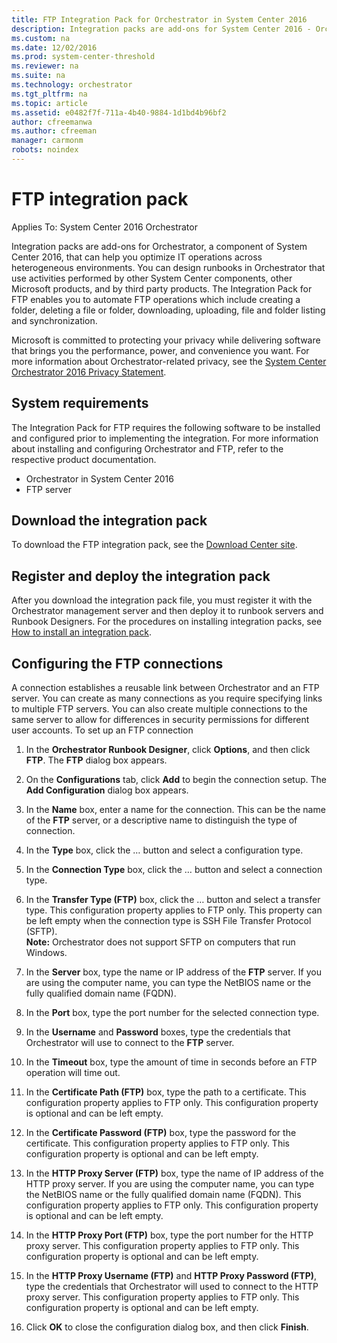 ```yaml
---
title: FTP Integration Pack for Orchestrator in System Center 2016
description: Integration packs are add-ons for System Center 2016 - Orchestrator, a component of System Center 2016.
ms.custom: na
ms.date: 12/02/2016
ms.prod: system-center-threshold
ms.reviewer: na
ms.suite: na
ms.technology: orchestrator
ms.tgt_pltfrm: na
ms.topic: article
ms.assetid: e0482f7f-711a-4b40-9884-1d1bd4b96bf2
author: cfreemanwa
ms.author: cfreeman
manager: carmonm
robots: noindex
---
```


# FTP integration pack

Applies To: System Center 2016 Orchestrator

Integration packs are add-ons for Orchestrator, a component of System Center 2016, that can help you optimize IT operations across heterogeneous environments. You can design runbooks in Orchestrator that use activities performed by other System Center components, other Microsoft products, and by third party products. The Integration Pack for FTP enables you to automate FTP operations which include creating a folder, deleting a file or folder, downloading, uploading, file and folder listing and synchronization.

Microsoft is committed to protecting your privacy while delivering software that brings you the performance, power, and convenience you want. For more information about Orchestrator-related privacy, see the [System Center Orchestrator 2016 Privacy Statement](https://www.microsoft.com/en-us/privacystatement/EnterpriseDev/default.aspx).

## System requirements

The Integration Pack for FTP requires the following software to be installed and configured prior to implementing the integration. For more information about installing and configuring Orchestrator and FTP, refer to the respective product documentation.
-   Orchestrator in System Center 2016
-   FTP server

## Download the integration pack

To download the FTP integration pack, see the [Download Center site](https://www.microsoft.com/en-us/download/details.aspx?id=54098).

## Register and deploy the integration pack

After you download the integration pack file, you must register it with the Orchestrator management server and then deploy it to runbook servers and Runbook Designers. For the procedures on installing integration packs, see [How to install an integration pack](https://technet.microsoft.com/system-center-docs/orch/manage/how-to-add-an-integration-pack).

## Configuring the FTP connections

A connection establishes a reusable link between Orchestrator and an FTP server. You can create as many connections as you require specifying links to multiple FTP servers. You can also create multiple connections to the same server to allow for differences in security permissions for different user accounts.
To set up an FTP connection

1.  In the **Orchestrator Runbook Designer**, click **Options**, and then click **FTP**. The **FTP** dialog box appears.

2.  On the **Configurations** tab, click **Add** to begin the connection setup. The **Add Configuration** dialog box appears.

3.  In the **Name** box, enter a name for the connection. This can be the name of the **FTP** server, or a descriptive name to distinguish the type of connection.

4.  In the **Type** box, click the … button and select a configuration type.

5.  In the **Connection Type** box, click the … button and select a connection type.

6.  In the **Transfer Type (FTP)** box, click the … button and select a transfer type. This configuration property applies to FTP only. This property can be left empty when the connection type is SSH File Transfer Protocol (SFTP).<br>**Note:**   Orchestrator does not support SFTP on computers that run Windows.

7.  In the **Server** box, type the name or IP address of the **FTP** server. If you are using the computer name, you can type the NetBIOS name or the fully qualified domain name (FQDN).

8.  In the **Port** box, type the port number for the selected connection type.

9.  In the **Username** and **Password** boxes, type the credentials that Orchestrator will use to connect to the **FTP** server.

10.  In the **Timeout** box, type the amount of time in seconds before an FTP operation will time out.

11.  In the **Certificate Path (FTP)** box, type the path to a certificate. This configuration property applies to FTP only. This configuration property is optional and can be left empty.

12.  In the **Certificate Password (FTP)** box, type the password for the certificate. This configuration property applies to FTP only. This configuration property is optional and can be left empty.

13.  In the **HTTP Proxy Server (FTP)** box, type the name of IP address of the HTTP proxy server. If you are using the computer name, you can type the NetBIOS name or the fully qualified domain name (FQDN). This configuration property applies to FTP only. This configuration property is optional and can be left empty.

14.  In the **HTTP Proxy Port (FTP)** box, type the port number for the HTTP proxy server. This configuration property applies to FTP only. This configuration property is optional and can be left empty.

15.  In the **HTTP Proxy Username (FTP)** and **HTTP Proxy Password (FTP)**, type the credentials that Orchestrator will used to connect to the HTTP proxy server. This configuration property applies to FTP only. This configuration property is optional and can be left empty.

16.  Click **OK** to close the configuration dialog box, and then click **Finish**.

